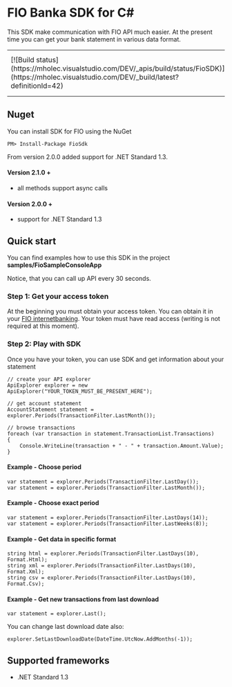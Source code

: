 # FIO Banka SDK for <span>C#</span>
This SDK make communication with FIO API much easier. At the present time you can get your bank statement in various data format.

<table><tr><td>
[![Build status](https://mholec.visualstudio.com/DEV/_apis/build/status/FioSDK)](https://mholec.visualstudio.com/DEV/_build/latest?definitionId=42)
</td><td>
[![Release status](https://mholec.vsrm.visualstudio.com/_apis/public/Release/badge/be71d668-1b9d-4604-ad78-f5d8d1f2194e/10/14)](https://mholec.vsrm.visualstudio.com/_apis/public/Release/badge/be71d668-1b9d-4604-ad78-f5d8d1f2194e/10/14)
</td><td>
[![NuGet](https://img.shields.io/nuget/v/Nuget.Core.svg?style=plastic)](https://www.nuget.org/packages/FioSdk)
</td></tr></table>

## Nuget

You can install SDK for FIO using the NuGet

	PM> Install-Package FioSdk

From version 2.0.0 added support for .NET Standard 1.3.


#### Version 2.1.0 +

- all methods support async calls

#### Version 2.0.0 +

- support for .NET Standard 1.3


## Quick start

You can find examples how to use this SDK in the project **samples/FioSampleConsoleApp**

Notice, that you can call up API every 30 seconds.

### Step 1: Get your access token
At the beginning you must obtain your access token. You can obtain it in your [FIO internetbanking](http://www.fio.cz/ib2/login). Your token must have read access (writing is not required at this moment).

### Step 2: Play with SDK
Once you have your token, you can use SDK and get information about your statement

	// create your API explorer
	ApiExplorer explorer = new ApiExplorer("YOUR_TOKEN_MUST_BE_PRESENT_HERE");
	
	// get account statement
	AccountStatement statement = explorer.Periods(TransactionFilter.LastMonth());
	
	// browse transactions
	foreach (var transaction in statement.TransactionList.Transactions)
	{
	    Console.WriteLine(transaction + " - " + transaction.Amount.Value);
	}

#### Example - Choose period

	var statement = explorer.Periods(TransactionFilter.LastDay());
	var statement = explorer.Periods(TransactionFilter.LastMonth());

#### Example - Choose exact period
	var statement = explorer.Periods(TransactionFilter.LastDays(14));
	var statement = explorer.Periods(TransactionFilter.LastWeeks(8));

#### Example - Get data in specific format

    string html = explorer.Periods(TransactionFilter.LastDays(10), Format.Html);
    string xml = explorer.Periods(TransactionFilter.LastDays(10), Format.Xml);
    string csv = explorer.Periods(TransactionFilter.LastDays(10), Format.Csv);

#### Example - Get new transactions from last download
	var statement = explorer.Last();

You can change last download date also:

	explorer.SetLastDownloadDate(DateTime.UtcNow.AddMonths(-1));

## Supported frameworks

- .NET Standard 1.3